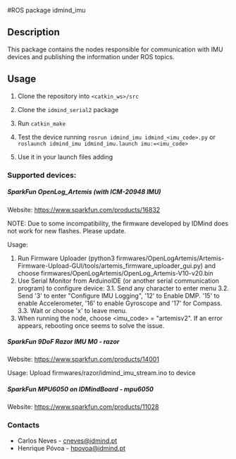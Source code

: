 #ROS package idmind_imu

## Description
This package contains the nodes responsible for communication with IMU devices and publishing the information under ROS topics.

## Usage
1. Clone the repository into `<catkin_ws>/src`
2. Clone the `idmind_serial2` package
3. Run `catkin_make`
4. Test the device running `rosrun idmind_imu idmind_<imu_code>.py` or `roslaunch idmind_imu idmind_imu.launch imu:=<imu_code>`
5. Use it in your launch files adding


    <include file="$(find idmind_imu)/launch/idmind_imu.launch">
        <arg name="imu" value="<imu_code>" />
    </include>
    
### Supported devices:
##### SparkFun OpenLog_Artemis (with ICM-20948 IMU)
Website: https://www.sparkfun.com/products/16832

NOTE: Due to some incompatibility, the firmware developed by IDMind does not work for new flashes. Please update.

Usage:
1. Run Firmware Uploader (python3 firmwares/OpenLogArtemis/Artemis-Firmware-Upload-GUI/tools/artemis_firmware_uploader_gui.py) and choose firmwares/OpenLogArtemis/OpenLog_Artemis-V10-v20.bin
3. Use Serial Monitor from ArduinoIDE (or another serial communication program) to configure device:
3.1. Send any character to enter menu
3.2. Send '3' to enter "Configure IMU Logging", '12' to Enable DMP. '15' to enable Accelerometer, '16' to enable Gyroscope and '17' for Compass.
3.3. Wait or choose 'x' to leave menu.
4. When running the node, choose <imu_code> = "artemisv2". If an error appears, rebooting once seems to solve the issue.

##### SparkFun 9DoF Razor IMU M0 - razor
Website: https://www.sparkfun.com/products/14001

Usage: Upload firmwares/razor/idmind_imu_stream.ino to device

##### SparkFun MPU6050 on IDMindBoard - mpu6050
Website: https://www.sparkfun.com/products/11028

### Contacts
- Carlos Neves - cneves@idmind.pt
- Henrique Póvoa - hpovoa@idmind.pt